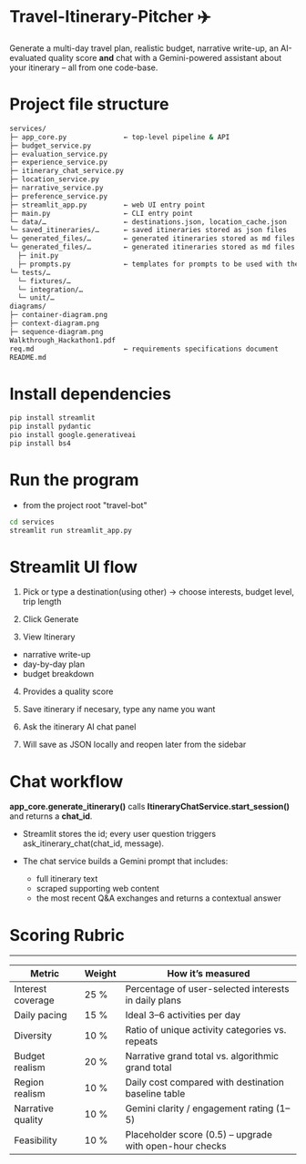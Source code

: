 # Travel-Itinerary-Pitcher ✈️

Generate a multi-day travel plan, realistic budget, narrative write-up, an
AI-evaluated quality score **and** chat with a Gemini-powered assistant about
your itinerary – all from one code-base.

# Project file structure
```bash
services/
├─ app_core.py              ← top-level pipeline & API
├─ budget_service.py
├─ evaluation_service.py
├─ experience_service.py
├─ itinerary_chat_service.py
├─ location_service.py
├─ narrative_service.py
├─ preference_service.py
├─ streamlit_app.py         ← web UI entry point
├─ main.py                  ← CLI entry point
└─ data/…                   ← destinations.json, location_cache.json
└─ saved_itineraries/…      ← saved itineraries stored as json files
└─ generated_files/…        ← generated itineraries stored as md files
└─ generated_files/…        ← generated itineraries stored as md files
  ├─ init.py
  ├─ prompts.py             ← templates for prompts to be used with the Gemini AI API
└─ tests/… 
  └─ fixtures/… 
  └─ integration/… 
  └─ unit/… 
diagrams/
├─ container-diagram.png
├─ context-diagram.png
├─ sequence-diagram.png
Walkthrough_Hackathon1.pdf
req.md                      ← requirements specifications document
README.md
```

# Install dependencies
```bash
pip install streamlit
pip install pydantic
pio install google.generativeai
pip install bs4
```

# Run the program
- from the project root "travel-bot"
```bash
cd services
streamlit run streamlit_app.py
```

# Streamlit UI flow
1. Pick or type a destination(using other) → choose interests, budget level, trip length

2. Click Generate

3. View Itinerary
- narrative write-up
- day-by-day plan
- budget breakdown

4. Provides a quality score

5. Save itinerary if necesary, type any name you want

6. Ask the itinerary AI chat panel

7. Will save as JSON locally and reopen later from the sidebar

# Chat workflow
**app_core.generate_itinerary()** calls **ItineraryChatService.start_session()** and returns a **chat_id**.

- Streamlit stores the id; every user question triggers ask_itinerary_chat(chat_id, message).

- The chat service builds a Gemini prompt that includes:
  - full itinerary text
  - scraped supporting web content
  - the most recent Q&A exchanges and returns a contextual answer

# Scoring Rubric
--------------

Metric               | Weight | How it’s measured
---------------------|--------|--------------------------------------------------------------
Interest coverage    | 25 %   | Percentage of user-selected interests in daily plans
Daily pacing         | 15 %   | Ideal 3–6 activities per day
Diversity            | 10 %   | Ratio of unique activity categories vs. repeats
Budget realism       | 20 %   | Narrative grand total vs. algorithmic grand total
Region realism       | 10 %   | Daily cost compared with destination baseline table
Narrative quality    | 10 %   | Gemini clarity / engagement rating (1–5)
Feasibility          | 10 %   | Placeholder score (0.5) – upgrade with open-hour checks
